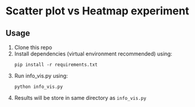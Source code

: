 # Scatter plot vs Heatmap experiment

## Usage
1. Clone this repo
2. Install dependencies (virtual environment recommended) using:
      ```console
      pip install -r requirements.txt
      ```
3. Run info_vis.py using:
      ```console
      python info_vis.py
      ```
5. Results will be store in same directory as `info_vis.py`

